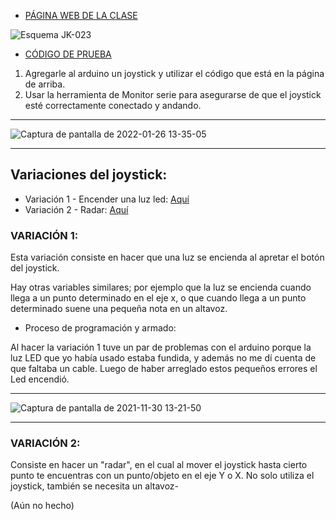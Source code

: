  - [PÁGINA WEB DE LA CLASE](https://github.com/d-prieto/arduinoCourse/blob/main/Clase_de_Joystick.md)
 
 
![Esquema JK-023](https://user-images.githubusercontent.com/90753482/152119489-864fad23-de13-49a4-929a-76bdb82104bb.jpg)

 - [CÓDIGO DE PRUEBA](https://github.com/d-prieto/arduinoCourse/blob/main/joysticktest.ino)
 
 

1) Agregarle al arduino un joystick y utilizar el código que está en la página de arriba.
2) Usar la herramienta de Monitor serie para asegurarse de que el joystick esté
correctamente conectado y andando.




------

![Captura de pantalla de 2022-01-26 13-35-05](https://user-images.githubusercontent.com/90753482/151164035-80fe0508-cb73-4640-a5c8-75af690ea7c6.png)

------


## Variaciones del joystick:
- Variación 1 - Encender una luz led: [Aquí](https://github.com/d-prieto/arduinoCourse/blob/main/Variaciones%20de%20Joystick.md)
- Variación 2 - Radar: [Aquí](https://github.com/d-prieto/arduinoCourse/blob/main/Radar%20y%20variaciones.md#proyecto-de-r%C3%A1dar-y-variaciones)

### VARIACIÓN 1:

 Esta variación consiste en hacer que una luz se encienda al apretar el botón del joystick.
 
Hay otras variables similares; por ejemplo que la luz se encienda cuando llega a un punto determinado en el eje x, o que cuando llega a un punto
determinado suene una pequeña nota en un altavoz.

- Proceso de programación y armado:

Al hacer la variación 1 tuve un par de problemas con el arduino porque la luz LED que yo había usado estaba fundida, y además no me dí 
cuenta de que faltaba un cable. Luego de haber arreglado estos pequeños errores el Led encendió.

------

![Captura de pantalla de 2021-11-30 13-21-50](https://user-images.githubusercontent.com/90753482/152125033-22cc511d-546f-4975-a0db-ea31dd9572ff.png)

-----


### VARIACIÓN 2:

Consiste en hacer un "radar", en el cual al mover el joystick hasta cierto punto te encuentras con un punto/objeto en el eje Y o X. No
solo utiliza el joystick, también se necesita un altavoz-

(Aún no hecho)
